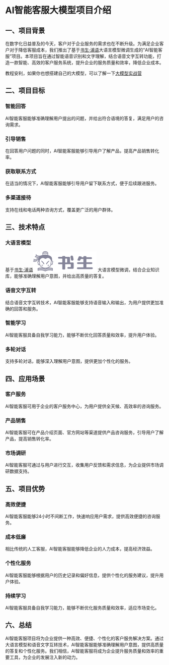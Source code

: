 # AI智能客服大模型项目介绍

## 一、项目背景
在数字化日益普及的今天，客户对于企业服务的需求也在不断升级。为满足企业客户对于降低客服成本，我们推出了基于[书生·浦语](https://github.com/InternLM/InternLM)大语言模型微调生成的“AI智能客服”项目。本项目旨在通过智能语音识别和文字理解，结合语音文字互转功能，打造一款智能、高效的客户服务系统，提升企业的服务质量和效率，降低企业成本。

教程安利，如果你也想搭建自己的大模型，可以了解一下[大模型实战营](https://github.com/InternLM/Tutorial)

## 二、项目目标
### 智能回答
AI智能客服能够准确理解用户提出的问题，并给出符合语境的答复，满足用户的咨询需求。
### 引导销售
在回答用户问题的同时，AI智能客服能够引导用户了解产品，提高产品销售转化率。
### 获取联系方式
在适当的情况下，AI智能客服能够引导用户留下联系方式，便于后续跟进服务。
### 多渠道接待
支持在线和电话两种咨询方式，覆盖更广泛的用户群体。

## 三、技术特点
### 大语言模型
基于[书生·浦语](https://github.com/InternLM/InternLM)![Alt](https://github.com/InternLM/InternLM/raw/main/assets/logo.svg) 大语言模型微调，结合企业知识库，能够准确理解用户意图，并给出高质量的答复。



### 语音文字互转
结合语音文字互转技术，AI智能客服能够支持语音输入和输出，为用户提供更加准确的回答和服务。
### 智能学习
AI智能客服具备自我学习能力，能够不断优化回答质量和效率，提升用户体验。
### 多轮对话
支持多轮对话，能够深入理解用户意图，提供更加个性化的服务。

## 四、应用场景
### 客户服务
AI智能客服可用于企业的客户服务中心，为用户提供全天候、高效率的咨询服务。
### 产品销售
AI智能客服可在产品介绍页面、官方网站等渠道提供产品咨询服务，引导用户了解产品，提高销售转化率。
### 市场调研
AI智能客服可通过与用户进行交互，收集用户反馈和需求信息，为企业提供市场调研数据支持。

## 五、项目优势
### 高效便捷
AI智能客服能够24小时不间断工作，快速响应用户需求，提供高效便捷的咨询服务。
### 成本低廉
相比传统的人工客服，AI智能客服能够降低企业的人力成本，提高经济效益。
### 个性化服务
AI智能客服能够根据用户的历史记录和偏好信息，提供个性化的服务建议，提升用户体验。
### 持续学习
AI智能客服具备自我学习能力，能够不断优化服务质量和效率，适应市场变化。

## 六、总结
AI智能客服项目将为企业提供一种高效、便捷、个性化的客户服务解决方案。通过大语言模型和语音文字互转技术，AI智能客服能够准确理解用户意图，提供高质量的答复和个性化服务。我们相信，AI智能客服将成为企业提升服务质量和效率的重要工具，为企业的发展注入新的动力。
